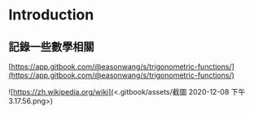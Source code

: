 # Introduction

## 記錄一些數學相關

[https://app.gitbook.com/@easonwang/s/trigonometric-functions/](https://app.gitbook.com/@easonwang/s/trigonometric-functions/)

![https://zh.wikipedia.org/wiki](<.gitbook/assets/截圖 2020-12-08 下午3.17.56.png>)
